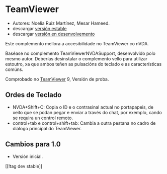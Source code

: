 # TeamViewer #

*	Autores: Noelia Ruiz Martínez, Mesar Hameed.
*	descargar [versión estable][1]
*	descargar [versión en desenvolvemento][2]

Este complemento mellora a accesibilidade no TeamViewer co nVDA.

Baséase no complemento TeamViewerNVDASupport, desenvolvido polo mesmo
autor. Deberías desinstalar o complemento vello para utilizar estoutro, xa
que ambos teñen as pulsacións do teclado e as características comúns.

Comprobado no [TeamViewer][3] 9, Versión de proba.

## Ordes de Teclado ##

*	NVDA+Shift+C: Copia o ID e o contrasinal actual no portapapeis, de xeito
  que se podan pegar e enviar a través do chat, por exemplo, cando se
  requira un control remoto.
*	control+tab e control+shift+tab: Cambia a outra pestana no cadro de
  diálogo principal do TeamViewer.

## Cambios para 1.0 ##
*	 Versión inicial.

[[!tag dev stable]]

[1]: http://addons.nvda-project.org/files/get.php?file=tv

[2]: http://addons.nvda-project.org/files/get.php?file=tv-dev

[3]: http://www.teamviewer.com
